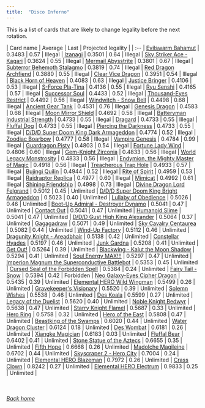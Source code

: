 ```yaml
---
title:  "Disco Inferno"
---
```


This is a list of cards that are likely to change legality before the next rotation.

| Card name | Average | Last | Projected legality |
| :-- |
[Evilswarm Bahamut](https://db.ygoprodeck.com/card/?search=Evilswarm%20Bahamut) | 0.3483 | 0.57 | Illegal |
[Izanagi](https://db.ygoprodeck.com/card/?search=Izanagi) | 0.3501 | 0.64 | Illegal |
[Sky Striker Ace - Kagari](https://db.ygoprodeck.com/card/?search=Sky%20Striker%20Ace%20-%20Kagari) | 0.3624 | 0.55 | Illegal |
[Mermail Abysstrite](https://db.ygoprodeck.com/card/?search=Mermail%20Abysstrite) | 0.3801 | 0.67 | Illegal |
[Subterror Behemoth Stalagmo](https://db.ygoprodeck.com/card/?search=Subterror%20Behemoth%20Stalagmo) | 0.3819 | 0.74 | Illegal |
[Red Dragon Archfiend](https://db.ygoprodeck.com/card/?search=Red%20Dragon%20Archfiend) | 0.3880 | 0.55 | Illegal |
[Clear Vice Dragon](https://db.ygoprodeck.com/card/?search=Clear%20Vice%20Dragon) | 0.3951 | 0.54 | Illegal |
[Black Horn of Heaven](https://db.ygoprodeck.com/card/?search=Black%20Horn%20of%20Heaven) | 0.4083 | 0.63 | Illegal |
[Justice Bringer](https://db.ygoprodeck.com/card/?search=Justice%20Bringer) | 0.4106 | 0.53 | Illegal |
[S-Force Pla-Tina](https://db.ygoprodeck.com/card/?search=S-Force%20Pla-Tina) | 0.4136 | 0.55 | Illegal |
[Ryu Senshi](https://db.ygoprodeck.com/card/?search=Ryu%20Senshi) | 0.4165 | 0.57 | Illegal |
[Successor Soul](https://db.ygoprodeck.com/card/?search=Successor%20Soul) | 0.4433 | 0.52 | Illegal |
[Thousand-Eyes Restrict](https://db.ygoprodeck.com/card/?search=Thousand-Eyes%20Restrict) | 0.4492 | 0.56 | Illegal |
[Windwitch - Snow Bell](https://db.ygoprodeck.com/card/?search=Windwitch%20-%20Snow%20Bell) | 0.4498 | 0.68 | Illegal |
[Ancient Gear Tank](https://db.ygoprodeck.com/card/?search=Ancient%20Gear%20Tank) | 0.4531 | 0.76 | Illegal |
[Genesis Dragon](https://db.ygoprodeck.com/card/?search=Genesis%20Dragon) | 0.4583 | 0.68 | Illegal |
[Moon Mirror Shield](https://db.ygoprodeck.com/card/?search=Moon%20Mirror%20Shield) | 0.4692 | 0.58 | Illegal |
[Batteryman Industrial Strength](https://db.ygoprodeck.com/card/?search=Batteryman%20Industrial%20Strength) | 0.4733 | 0.55 | Illegal |
[Dragard](https://db.ygoprodeck.com/card/?search=Dragard) | 0.4733 | 0.55 | Illegal |
[Fluffal Dog](https://db.ygoprodeck.com/card/?search=Fluffal%20Dog) | 0.4733 | 0.55 | Illegal |
[Piercing the Darkness](https://db.ygoprodeck.com/card/?search=Piercing%20the%20Darkness) | 0.4733 | 0.55 | Illegal |
[D/D/D Super Doom King Dark Armageddon](https://db.ygoprodeck.com/card/?search=D/D/D%20Super%20Doom%20King%20Dark%20Armageddon) | 0.4774 | 0.52 | Illegal |
[Zoodiac Boarbow](https://db.ygoprodeck.com/card/?search=Zoodiac%20Boarbow) | 0.4777 | 0.58 | Illegal |
[Vampire Genesis](https://db.ygoprodeck.com/card/?search=Vampire%20Genesis) | 0.4784 | 0.99 | Illegal |
[Guardragon Pisty](https://db.ygoprodeck.com/card/?search=Guardragon%20Pisty) | 0.4803 | 0.54 | Illegal |
[Fortune Lady Wind](https://db.ygoprodeck.com/card/?search=Fortune%20Lady%20Wind) | 0.4806 | 0.60 | Illegal |
[Gem-Knight Zirconia](https://db.ygoprodeck.com/card/?search=Gem-Knight%20Zirconia) | 0.4833 | 0.56 | Illegal |
[World Legacy Monstrosity](https://db.ygoprodeck.com/card/?search=World%20Legacy%20Monstrosity) | 0.4833 | 0.56 | Illegal |
[Endymion, the Mighty Master of Magic](https://db.ygoprodeck.com/card/?search=Endymion,%20the%20Mighty%20Master%20of%20Magic) | 0.4918 | 0.56 | Illegal |
[Treacherous Trap Hole](https://db.ygoprodeck.com/card/?search=Treacherous%20Trap%20Hole) | 0.4933 | 0.57 | Illegal |
[Bujingi Quilin](https://db.ygoprodeck.com/card/?search=Bujingi%20Quilin) | 0.4944 | 0.52 | Illegal |
[Rite of Spirit](https://db.ygoprodeck.com/card/?search=Rite%20of%20Spirit) | 0.4959 | 0.53 | Illegal |
[Raidraptor Replica](https://db.ygoprodeck.com/card/?search=Raidraptor%20Replica) | 0.4977 | 0.60 | Illegal |
[Mimicat](https://db.ygoprodeck.com/card/?search=Mimicat) | 0.4992 | 0.61 | Illegal |
[Shining Friendship](https://db.ygoprodeck.com/card/?search=Shining%20Friendship) | 0.4998 | 0.73 | Illegal |
[Divine Dragon Lord Felgrand](https://db.ygoprodeck.com/card/?search=Divine%20Dragon%20Lord%20Felgrand) | 0.5012 | 0.45 | Unlimited |
[D/D/D Super Doom King Bright Armageddon](https://db.ygoprodeck.com/card/?search=D/D/D%20Super%20Doom%20King%20Bright%20Armageddon) | 0.5023 | 0.40 | Unlimited |
[Lullaby of Obedience](https://db.ygoprodeck.com/card/?search=Lullaby%20of%20Obedience) | 0.5026 | 0.46 | Unlimited |
[Boot-Up Admiral - Destroyer Dynamo](https://db.ygoprodeck.com/card/?search=Boot-Up%20Admiral%20-%20Destroyer%20Dynamo) | 0.5041 | 0.47 | Unlimited |
[Contact Out](https://db.ygoprodeck.com/card/?search=Contact%20Out) | 0.5041 | 0.47 | Unlimited |
[Humanoid Slime](https://db.ygoprodeck.com/card/?search=Humanoid%20Slime) | 0.5041 | 0.47 | Unlimited |
[D/D/D Gust High King Alexander](https://db.ygoprodeck.com/card/?search=D/D/D%20Gust%20High%20King%20Alexander) | 0.5064 | 0.37 | Unlimited |
[Gagagadraw](https://db.ygoprodeck.com/card/?search=Gagagadraw) | 0.5071 | 0.49 | Unlimited |
[Sky Cavalry Centaurea](https://db.ygoprodeck.com/card/?search=Sky%20Cavalry%20Centaurea) | 0.5082 | 0.44 | Unlimited |
[Wind-Up Factory](https://db.ygoprodeck.com/card/?search=Wind-Up%20Factory) | 0.5112 | 0.46 | Unlimited |
[Dragunity Knight - Areadbhair](https://db.ygoprodeck.com/card/?search=Dragunity%20Knight%20-%20Areadbhair) | 0.5138 | 0.42 | Unlimited |
[Constellar Hyades](https://db.ygoprodeck.com/card/?search=Constellar%20Hyades) | 0.5197 | 0.46 | Unlimited |
[Junk Gardna](https://db.ygoprodeck.com/card/?search=Junk%20Gardna) | 0.5208 | 0.41 | Unlimited |
[Get Out!](https://db.ygoprodeck.com/card/?search=Get%20Out!) | 0.5264 | 0.39 | Unlimited |
[Blackwing - Kalut the Moon Shadow](https://db.ygoprodeck.com/card/?search=Blackwing%20-%20Kalut%20the%20Moon%20Shadow) | 0.5294 | 0.41 | Unlimited |
[Soul Energy MAX!!!](https://db.ygoprodeck.com/card/?search=Soul%20Energy%20MAX!!!) | 0.5297 | 0.47 | Unlimited |
[Imperion Magnum the Superconductive Battlebot](https://db.ygoprodeck.com/card/?search=Imperion%20Magnum%20the%20Superconductive%20Battlebot) | 0.5353 | 0.45 | Unlimited |
[Cursed Seal of the Forbidden Spell](https://db.ygoprodeck.com/card/?search=Cursed%20Seal%20of%20the%20Forbidden%20Spell) | 0.5384 | 0.24 | Unlimited |
[Fairy Tail - Snow](https://db.ygoprodeck.com/card/?search=Fairy%20Tail%20-%20Snow) | 0.5394 | 0.42 | Forbidden |
[Neo Galaxy-Eyes Cipher Dragon](https://db.ygoprodeck.com/card/?search=Neo%20Galaxy-Eyes%20Cipher%20Dragon) | 0.5435 | 0.39 | Unlimited |
[Elemental HERO Wild Wingman](https://db.ygoprodeck.com/card/?search=Elemental%20HERO%20Wild%20Wingman) | 0.5499 | 0.26 | Unlimited |
[Gravekeeper's Visionary](https://db.ygoprodeck.com/card/?search=Gravekeeper's%20Visionary) | 0.5520 | 0.39 | Unlimited |
[Solemn Wishes](https://db.ygoprodeck.com/card/?search=Solemn%20Wishes) | 0.5538 | 0.46 | Unlimited |
[Des Koala](https://db.ygoprodeck.com/card/?search=Des%20Koala) | 0.5599 | 0.27 | Unlimited |
[Legacy of the Duelist](https://db.ygoprodeck.com/card/?search=Legacy%20of%20the%20Duelist) | 0.5620 | 0.40 | Unlimited |
[Noble Knight Bedwyr](https://db.ygoprodeck.com/card/?search=Noble%20Knight%20Bedwyr) | 0.5638 | 0.47 | Unlimited |
[Starry Knight Flamel](https://db.ygoprodeck.com/card/?search=Starry%20Knight%20Flamel) | 0.5687 | 0.33 | Unlimited |
[Hero Ring](https://db.ygoprodeck.com/card/?search=Hero%20Ring) | 0.5758 | 0.32 | Unlimited |
[Hero of the East](https://db.ygoprodeck.com/card/?search=Hero%20of%20the%20East) | 0.5808 | 0.47 | Unlimited |
[Beastking of the Swamps](https://db.ygoprodeck.com/card/?search=Beastking%20of%20the%20Swamps) | 0.6020 | 0.44 | Unlimited |
[Water Dragon Cluster](https://db.ygoprodeck.com/card/?search=Water%20Dragon%20Cluster) | 0.6124 | 0.18 | Unlimited |
[Des Wombat](https://db.ygoprodeck.com/card/?search=Des%20Wombat) | 0.6181 | 0.26 | Unlimited |
[Xiangke Magician](https://db.ygoprodeck.com/card/?search=Xiangke%20Magician) | 0.6183 | 0.03 | Unlimited |
[Fluffal Bear](https://db.ygoprodeck.com/card/?search=Fluffal%20Bear) | 0.6402 | 0.41 | Unlimited |
[Stone Statue of the Aztecs](https://db.ygoprodeck.com/card/?search=Stone%20Statue%20of%20the%20Aztecs) | 0.6655 | 0.35 | Unlimited |
[Fifth Hope](https://db.ygoprodeck.com/card/?search=Fifth%20Hope) | 0.6668 | 0.26 | Unlimited |
[Madolche Magileine](https://db.ygoprodeck.com/card/?search=Madolche%20Magileine) | 0.6702 | 0.44 | Unlimited |
[Skyscraper 2 - Hero City](https://db.ygoprodeck.com/card/?search=Skyscraper%202%20-%20Hero%20City) | 0.7004 | 0.24 | Unlimited |
[Elemental HERO Blazeman](https://db.ygoprodeck.com/card/?search=Elemental%20HERO%20Blazeman) | 0.7972 | 0.26 | Unlimited |
[Crass Clown](https://db.ygoprodeck.com/card/?search=Crass%20Clown) | 0.8242 | 0.27 | Unlimited |
[Elemental HERO Electrum](https://db.ygoprodeck.com/card/?search=Elemental%20HERO%20Electrum) | 0.9833 | 0.25 | Unlimited |

<br>

###### [Back home](index)